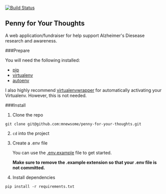 [![Build Status](https://travis-ci.org/mnewsome/penny-for-your-thoughts.svg?branch=master)](https://travis-ci.org/mnewsome/penny-for-your-thoughts)

## Penny for Your Thoughts

A web application/fundraiser for help support Alzheimer's Diesease research and awareness.

###Prepare

You will need the following installed:
  -   [pip](https://pypi.python.org/pypi/pip)
  -   [virtualenv](https://virtualenv.pypa.io/en/latest/)
  -   [autoenv](https://github.com/kennethreitz/autoenv)

  I also highly recommend [virtualenvwrapper](https://virtualenvwrapper.readthedocs.org/en/latest/) for automatically activating your Virtualenv. However, this is not needed.

###Install

1. Clone the repo

  `git clone git@github.com:mnewsome/penny-for-your-thoughts.git`

2. `cd` into the project

3. Create a .env file

    You can use the [.env.example](https://github.com/mnewsome/penny-for-your-thoughts/blob/master/.env.example) file to get started.

    **Make sure to remove the .example extension so that your .env file is not committed.**

4. Install dependencies

  `pip install -r requirements.txt`
